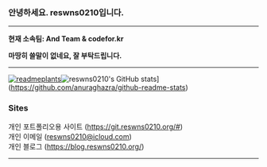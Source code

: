 ### 안녕하세요. reswns0210입니다.
---

**현재 소속팀: And Team & codefor.kr**

**마땅히 쓸말이 없네요, 잘 부탁드립니다.**

---

 [![readmeplants](https://readmeplants.com/get?name=reswns0210&planet=eclipse&plant=blossomTree&nameTag=blackNameTag&ground=hill&background=black)](https://github.com/devxb/readmeplants)![reswns0210's GitHub stats](https://github-readme-stats.vercel.app/api?username=reswns0210)](https://github.com/anuraghazra/github-readme-stats)
### Sites

개인 포트폴리오용 사이트 (https://git.reswns0210.org/#)  
개인 이메일 (reswns0210@icloud.com)  
개인 블로그 (https://blog.reswns0210.org/)  

---
